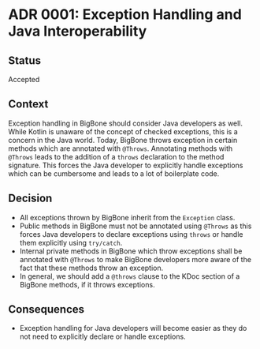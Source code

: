 # ADR 0001: Exception Handling and Java Interoperability

## Status

Accepted

## Context

Exception handling in BigBone should consider Java developers as well. While Kotlin is unaware of the concept of checked 
exceptions, this is a concern in the Java world. Today, BigBone throws exception in certain methods which are annotated
with `@Throws`. Annotating methods with `@Throws` leads to the addition of a `throws` declaration to the method
signature. This forces the Java developer to explicitly handle exceptions which can be cumbersome and leads to a lot of
boilerplate code.

## Decision

- All exceptions thrown by BigBone inherit from the `Exception` class.
- Public methods in BigBone must not be annotated using `@Throws` as this forces Java developers to declare exceptions 
  using `throws` or handle them explicitly using `try/catch`.
- Internal private methods in BigBone which throw exceptions shall be annotated with `@Throws` to make BigBone 
  developers more aware of the fact that these methods throw an exception. 
- In general, we should add a `@throws` clause to the KDoc section of a BigBone methods, if it throws exceptions.

## Consequences

- Exception handling for Java developers will become easier as they do not need to explicitly declare or handle 
  exceptions.
